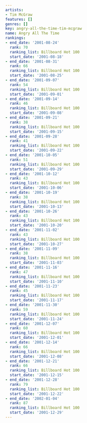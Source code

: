 ```yaml
---
artists:
- Tim McGraw
features: []
genres: []
key: angry-all-the-time-tim-mcgraw
name: Angry All The Time
rankings:
- end_date: '2001-08-24'
  rank: 70
  ranking_list: Billboard Hot 100
  start_date: '2001-08-18'
- end_date: '2001-08-31'
  rank: 66
  ranking_list: Billboard Hot 100
  start_date: '2001-08-25'
- end_date: '2001-09-07'
  rank: 54
  ranking_list: Billboard Hot 100
  start_date: '2001-09-01'
- end_date: '2001-09-14'
  rank: 46
  ranking_list: Billboard Hot 100
  start_date: '2001-09-08'
- end_date: '2001-09-21'
  rank: 38
  ranking_list: Billboard Hot 100
  start_date: '2001-09-15'
- end_date: '2001-09-28'
  rank: 41
  ranking_list: Billboard Hot 100
  start_date: '2001-09-22'
- end_date: '2001-10-05'
  rank: 51
  ranking_list: Billboard Hot 100
  start_date: '2001-09-29'
- end_date: '2001-10-12'
  rank: 43
  ranking_list: Billboard Hot 100
  start_date: '2001-10-06'
- end_date: '2001-10-19'
  rank: 38
  ranking_list: Billboard Hot 100
  start_date: '2001-10-13'
- end_date: '2001-10-26'
  rank: 43
  ranking_list: Billboard Hot 100
  start_date: '2001-10-20'
- end_date: '2001-11-02'
  rank: 43
  ranking_list: Billboard Hot 100
  start_date: '2001-10-27'
- end_date: '2001-11-09'
  rank: 38
  ranking_list: Billboard Hot 100
  start_date: '2001-11-03'
- end_date: '2001-11-16'
  rank: 47
  ranking_list: Billboard Hot 100
  start_date: '2001-11-10'
- end_date: '2001-11-23'
  rank: 45
  ranking_list: Billboard Hot 100
  start_date: '2001-11-17'
- end_date: '2001-11-30'
  rank: 59
  ranking_list: Billboard Hot 100
  start_date: '2001-11-24'
- end_date: '2001-12-07'
  rank: 60
  ranking_list: Billboard Hot 100
  start_date: '2001-12-01'
- end_date: '2001-12-14'
  rank: 66
  ranking_list: Billboard Hot 100
  start_date: '2001-12-08'
- end_date: '2001-12-21'
  rank: 66
  ranking_list: Billboard Hot 100
  start_date: '2001-12-15'
- end_date: '2001-12-28'
  rank: 79
  ranking_list: Billboard Hot 100
  start_date: '2001-12-22'
- end_date: '2002-01-04'
  rank: 87
  ranking_list: Billboard Hot 100
  start_date: '2001-12-29'
---
```


